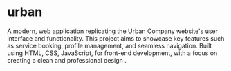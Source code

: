 # urban
A modern, web application replicating the Urban Company website's user interface and functionality. This project aims to showcase key features such as service booking, profile management, and seamless navigation. Built using HTML, CSS, JavaScript, for front-end development, with a focus on creating a clean and professional design .
